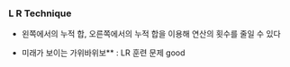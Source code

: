 ### L R Technique

- 왼쪽에서의 누적 합, 오른쪽에서의 누적 합을 이용해 연산의 횟수를 줄일 수 있다

- 미래가 보이는 가위바위보\*\* : LR 훈련 문제 good
